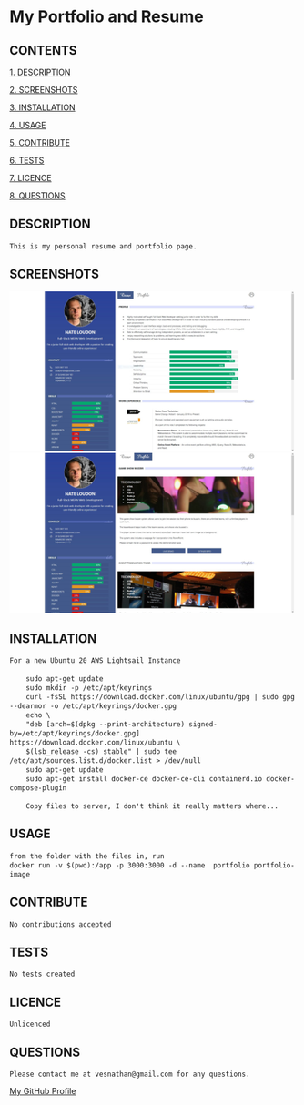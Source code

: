 
# My Portfolio and Resume

## CONTENTS

[1. DESCRIPTION](#DESCRIPTION)

[2. SCREENSHOTS](#SCREENSHOTS)

[3. INSTALLATION](#INSTALLATION)

[4. USAGE](#USAGE)

[5. CONTRIBUTE](#CONTRIBUTE)

[6. TESTS](#TESTS)

[7. LICENCE](#LICENCE)

[8. QUESTIONS](#QUESTIONS)


<a id="DESCRIPTION"></a>
## DESCRIPTION

    This is my personal resume and portfolio page.

<a id="SCREENSHOTS"></a>
## SCREENSHOTS
<img src="./assets/images/screenshots/Capture.JPG" width="500"/>

<img src="./assets/images/screenshots/Capture2.JPG" width="500"/>


<a id="INSTALLATION"></a>
## INSTALLATION

    For a new Ubuntu 20 AWS Lightsail Instance  

        sudo apt-get update  
        sudo mkdir -p /etc/apt/keyrings  
        curl -fsSL https://download.docker.com/linux/ubuntu/gpg | sudo gpg --dearmor -o /etc/apt/keyrings/docker.gpg  
        echo \  
        "deb [arch=$(dpkg --print-architecture) signed-by=/etc/apt/keyrings/docker.gpg] https://download.docker.com/linux/ubuntu \  
        $(lsb_release -cs) stable" | sudo tee /etc/apt/sources.list.d/docker.list > /dev/null  
        sudo apt-get update  
        sudo apt-get install docker-ce docker-ce-cli containerd.io docker-compose-plugin  

        Copy files to server, I don't think it really matters where... 
    
    

<a id="USAGE"></a>
## USAGE

    from the folder with the files in, run  
    docker run -v $(pwd):/app -p 3000:3000 -d --name  portfolio portfolio-image  

<a id="CONTRIBUTE"></a>
## CONTRIBUTE

    No contributions accepted

<a id="TESTS"></a>
## TESTS

    No tests created

<a id="LICENCE"></a>
## LICENCE
    
    Unlicenced
	
<a id="QUESTIONS"></a>
## QUESTIONS

    Please contact me at vesnathan@gmail.com for any questions.
[My GitHub Profile](https://github.com/vesnathan)

